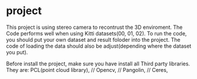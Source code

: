 # project
This project is using stereo camera to recontrust the 3D enviroment. The Code performs well when using Kitti datasets(00, 01, 02). To run the code, you should put your own dataset and result foloder into the project. The code of loading the data should also be adjust(depending where the dataset you put).

Before install the project, make sure you have install all Third party libraries. They are:
PCL(point cloud library),
//
Opencv,
//
Pangolin,
//
Ceres,

